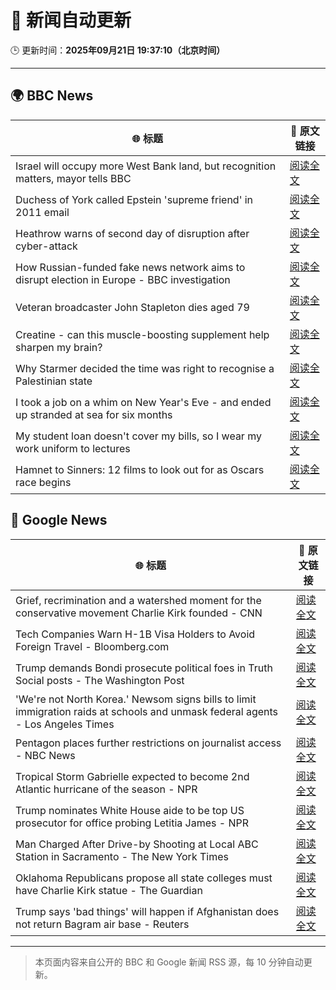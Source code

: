 # 🧠 新闻自动更新

🕒 更新时间：**2025年09月21日 19:37:10（北京时间）**

---

## 🌍 BBC News

| 🌐 标题 | 🔗 原文链接 |
|--------|-------------|
| Israel will occupy more West Bank land, but recognition matters, mayor tells BBC | [阅读全文](https://www.bbc.com/news/articles/c0ez9qxzl2jo?at_medium=RSS&at_campaign=rss) |
| Duchess of York called Epstein 'supreme friend' in 2011 email | [阅读全文](https://www.bbc.com/news/articles/cgj11l3wd35o?at_medium=RSS&at_campaign=rss) |
| Heathrow warns of second day of disruption after cyber-attack | [阅读全文](https://www.bbc.com/news/articles/cwy88857llno?at_medium=RSS&at_campaign=rss) |
| How Russian-funded fake news network aims to disrupt election in Europe - BBC investigation | [阅读全文](https://www.bbc.com/news/articles/c4g5kl0n5d2o?at_medium=RSS&at_campaign=rss) |
| Veteran broadcaster John Stapleton dies aged 79 | [阅读全文](https://www.bbc.com/news/articles/c9300xw27vgo?at_medium=RSS&at_campaign=rss) |
| Creatine - can this muscle-boosting supplement help sharpen my brain? | [阅读全文](https://www.bbc.com/news/articles/c2lx7klzvpko?at_medium=RSS&at_campaign=rss) |
| Why Starmer decided the time was right to recognise a Palestinian state | [阅读全文](https://www.bbc.com/news/articles/cp9848kxp2go?at_medium=RSS&at_campaign=rss) |
| I took a job on a whim on New Year's Eve - and ended up stranded at sea for six months | [阅读全文](https://www.bbc.com/news/articles/crev9y77njpo?at_medium=RSS&at_campaign=rss) |
| My student loan doesn't cover my bills, so I wear my work uniform to lectures | [阅读全文](https://www.bbc.com/news/articles/cly68e6r621o?at_medium=RSS&at_campaign=rss) |
| Hamnet to Sinners: 12 films to look out for as Oscars race begins | [阅读全文](https://www.bbc.com/news/articles/cd9y7qx7gqno?at_medium=RSS&at_campaign=rss) |

## 📰 Google News

| 🌐 标题 | 🔗 原文链接 |
|--------|-------------|
| Grief, recrimination and a watershed moment for the conservative movement Charlie Kirk founded - CNN | [阅读全文](https://news.google.com/rss/articles/CBMikgFBVV95cUxOdzd1elpxVDlvWnRQazdjZ3VpbGFsaDRXc1NDSVRzcnE1dTBMZzU5XzdkdUNHd2lHLWVYRnk0UEJCVTYzalVSMGRxdmsyWE5hZnI5OFVXY2s1ZkJJYnlfMVo2RzBQbkEzTkxiUndjcFRXbVFWellXajY5a2JCUkRHcmJjcWZybG5ETWpQa291Tkc5dw?oc=5) |
| Tech Companies Warn H-1B Visa Holders to Avoid Foreign Travel - Bloomberg.com | [阅读全文](https://news.google.com/rss/articles/CBMitAFBVV95cUxQVmtUOEhHUHNOQk56NTN1R1o1VWoxZ2JKNnFpRkRGdm1QNFk3NnVmTC1RMVhKeGdNTFZ1bW9kcFcxMURYcjBXVGR0aFpuWnMzRGVRMEg5MWxyR09QY0Q0M1k2LXcxMWdaOWwyRkNLeHdXMHNsNFdGa3BxS3ZEUEJIS3cyN1ZHd2FQMTJjMkdRNDBhMzQwZEg1UzZZZ3ZfTjBlM1NHWlBZNlYyUkllX2VTSUdxX3c?oc=5) |
| Trump demands Bondi prosecute political foes in Truth Social posts - The Washington Post | [阅读全文](https://news.google.com/rss/articles/CBMivwFBVV95cUxOM1hnZC1qUUFCOXlZOGYwaThRclRQaGROVkhKdWFuMkxNZ1ByMnJrZ3gzRXh2VVJmU1RsSFdXMldCZlo4V0VuVGlDb1NUSUVaaUd2cEpCUkh0YU1OYzRFZFVUakJTMXl0eS1uT1Z2elpuQkpidWlxWDhfakJ4UU52RFJsSzdiT1VMNWt4a2hZaGpVNXFYcDd3bHJVOFlPUG9XX3NIbGw5OHN6UkhiLVhtNGpYQmMzNnhybDZhdXYxZw?oc=5) |
| 'We're not North Korea.' Newsom signs bills to limit immigration raids at schools and unmask federal agents - Los Angeles Times | [阅读全文](https://news.google.com/rss/articles/CBMiigFBVV95cUxQUTdxLTRjaXJkYnIzcGZTVl93WlRPb2dHS3RpUl80ejlWWUlQRGdfOFEyTGhLWVg1X3I4ckJkd2FFUUZlQjZ4WFBrQS01RVVKZDhUWF9MWVZBTEV3akhpdG9PVHVHb3RmZGY4N3NEZV9sTDc1ZVRLcDdaeWJTX1F3dmpjeExubGp4cWc?oc=5) |
| Pentagon places further restrictions on journalist access - NBC News | [阅读全文](https://news.google.com/rss/articles/CBMimgFBVV95cUxNM2hUbDBkUGhyTWVxRjZfd2ZCQzJIdVRWUDNBVExSZlZMbUF0VzN5Z3cwTkZUdDRsRUJBZF9WMkt4a1BKSTVGc2FoQlhXWEo5UTNfcGNlU2txcGRURFZFZWI0RFdXLWVieUd3MFo1WXlCaW0yYWJKVWJxNjF5Qndla3kwUTR2aW5FV1RNZEM0dXpvUGd2Si0xYjhB0gFWQVVfeXFMUHZlVGZLM0VNUEF6aEp1dDduWWpES3hKOFB2UVREd29zblF5UTNOWHJPaXh5UG01SVVhbWZDUlpyMEVLbG5vSVFPTU82cmxYN0l4dnJpWnc?oc=5) |
| Tropical Storm Gabrielle expected to become 2nd Atlantic hurricane of the season - NPR | [阅读全文](https://news.google.com/rss/articles/CBMiiAFBVV95cUxNbVphc1RPazR4VHJuVFg3b0J0V1BfbHlUVm9RWXhwbnBXMVNMSTVHYkEzUFZ3X0pqYUgyZy1DcHdTZmJ3ZE9LUU44WWlkNERuSWFyeEdXX2Z5NlFmVU12SDAtZGdRNWc5THNGZERxT1BaakRTR1gwaWRFQzhxbHdMR1Y4bERFbnlt?oc=5) |
| Trump nominates White House aide to be top US prosecutor for office probing Letitia James - NPR | [阅读全文](https://news.google.com/rss/articles/CBMiuAFBVV95cUxQc3BhN2NlVkZFaHNpa1pRUWtJWWdCWWZJUGNPWDJVOGhFOVBhZm5EbjhiY0J3SXRBOTUtQWw2RkhONjBfWlJ3YW1GSzFQa1lHNU8wTG5mb0tnMVltMjJrcHBOUmNQLUlhMW82UlZzVndPZkcxb3RsQlBWcWJMR3d1b1lpeVZKR0xYTzRVVHdhTVBNd0RFNmk0cEZsZFFHb21XTFRvSEpNdHFlVjlQRHp5Q1A3emg4UEt0?oc=5) |
| Man Charged After Drive-by Shooting at Local ABC Station in Sacramento - The New York Times | [阅读全文](https://news.google.com/rss/articles/CBMihAFBVV95cUxNbkFfVGN4eUdTbjZEQWc1OVdJdDU0YzJ5UkJSNWwxaXpWRlBmZEhndkIxNlhJbUdSVVV1UUM4aWs5QVZNTHNCdUFrM1IxN3l0eDVmdUZjVm9xZjdRZEIxSU85Z09OQ1N4YkI5dms0bmZiSXlGUnl3TGs2LUFMM2Y4clFocGw?oc=5) |
| Oklahoma Republicans propose all state colleges must have Charlie Kirk statue - The Guardian | [阅读全文](https://news.google.com/rss/articles/CBMiiAFBVV95cUxQRVZpLU5xNFRIREZXV3lXSlUtbXpSczMtdHgwTC1QaVpFZmktZTZaRUtFbFFpdG9aaEJjNEJBOXlyR0ZMUldQUkMwZmRYUVdTRjZXVzJSOEZtMlNpNzBocXVOZ1lWVVhnai0zR2lKN1VocDBTRFZ3TDlDbTl1M2lsTkpZTXJQNDJY?oc=5) |
| Trump says 'bad things' will happen if Afghanistan does not return Bagram air base - Reuters | [阅读全文](https://news.google.com/rss/articles/CBMi0AFBVV95cUxNVFo4aXl0TW9XWnpIR040dElNUk1MZ0IzLWJKR0ZQaE9Valh3VmN3Wnkzd01BTm1FeHdCOXpqbmtpSUJwQ3FWdmZnbkNIWWQxQ0NBcy1TQ1U5RnRENzRDc2kxZm9FcmU3MWtiNVZWajVfTk9qVU9ja2Q1cnBLMVRJTkhacVJ2dS1Ycmc3OEpGUGhmWDdYWFpzb1RDaFVPS3dLQ2ZhOExOdFc2dWRILTVjS3IzUWRGSWZ5bmx1cmFQOHhxaFExSDNqeklvMUxuY2Q1?oc=5) |

---
> 本页面内容来自公开的 BBC 和 Google 新闻 RSS 源，每 10 分钟自动更新。